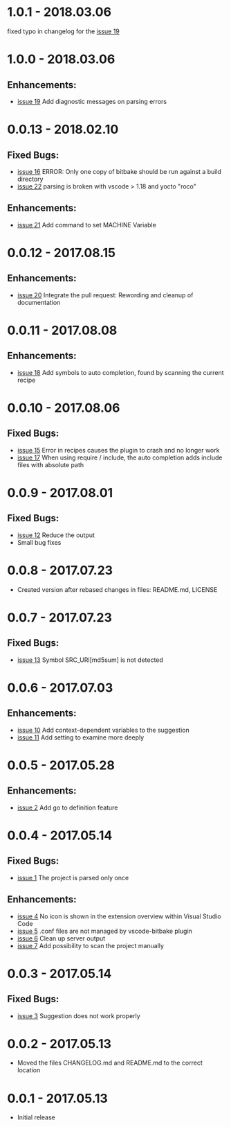 # 1.0.1 - 2018.03.06
fixed typo in changelog for the [issue 19](https://github.com/EugenWiens/vscode-bitbake/issues/19)

# 1.0.0 - 2018.03.06

## Enhancements:
- [issue 19](https://github.com/EugenWiens/vscode-bitbake/issues/19) Add diagnostic messages on parsing errors 

# 0.0.13 - 2018.02.10

## Fixed Bugs:
- [issue 16](https://github.com/EugenWiens/vscode-bitbake/issues/16) ERROR: Only one copy of bitbake should be run against a build directory
- [issue 22](https://github.com/EugenWiens/vscode-bitbake/issues/22) parsing is broken with vscode > 1.18 and yocto "roco"

## Enhancements:
- [issue 21](https://github.com/EugenWiens/vscode-bitbake/pull/21) Add command to set MACHINE Variable

# 0.0.12 - 2017.08.15

## Enhancements:
- [issue 20](https://github.com/EugenWiens/vscode-bitbake/pull/20) Integrate the pull request: Rewording and cleanup of documentation

# 0.0.11 - 2017.08.08

## Enhancements:
- [issue 18](https://github.com/EugenWiens/vscode-bitbake/issues/18) Add symbols to auto completion, found by scanning the current recipe

# 0.0.10 - 2017.08.06

## Fixed Bugs:
- [issue 15](https://github.com/EugenWiens/vscode-bitbake/issues/15) Error in recipes causes the plugin to crash and no longer work
- [issue 17](https://github.com/EugenWiens/vscode-bitbake/issues/17) When using require / include, the auto completion adds include files with absolute path

# 0.0.9 - 2017.08.01

## Fixed Bugs:
- [issue 12](https://github.com/EugenWiens/vscode-bitbake/issues/12) Reduce the output
- Small bug fixes

# 0.0.8 - 2017.07.23
- Created version after rebased changes in files: README.md, LICENSE

# 0.0.7 - 2017.07.23

## Fixed Bugs:
- [issue 13](https://github.com/EugenWiens/vscode-bitbake/issues/13) Symbol SRC_URI[md5sum] is not detected

# 0.0.6 - 2017.07.03

## Enhancements:
- [issue 10](https://github.com/EugenWiens/vscode-bitbake/issues/10) Add context-dependent variables to the suggestion
- [issue 11](https://github.com/EugenWiens/vscode-bitbake/issues/11) Add setting to examine more deeply

# 0.0.5 - 2017.05.28

## Enhancements:
- [issue 2](https://github.com/EugenWiens/vscode-bitbake/issues/2) Add go to definition feature

# 0.0.4 - 2017.05.14

## Fixed Bugs:
- [issue 1](https://github.com/EugenWiens/vscode-bitbake/issues/1) The project is parsed only once

## Enhancements:
- [issue 4](https://github.com/EugenWiens/vscode-bitbake/issues/4) No icon is shown in the extension overview within Visual Studio Code
- [issue 5](https://github.com/EugenWiens/vscode-bitbake/issues/5) .conf files are not managed by vscode-bitbake plugin
- [issue 6](https://github.com/EugenWiens/vscode-bitbake/issues/6) Clean up server output
- [issue 7](https://github.com/EugenWiens/vscode-bitbake/issues/7) Add possibility to scan the project manually

# 0.0.3 - 2017.05.14

## Fixed Bugs:
- [issue 3](https://github.com/EugenWiens/vscode-bitbake/issues/3) Suggestion does not work properly

# 0.0.2 - 2017.05.13
- Moved the files CHANGELOG.md and README.md to the correct location

# 0.0.1 - 2017.05.13
- Initial release
